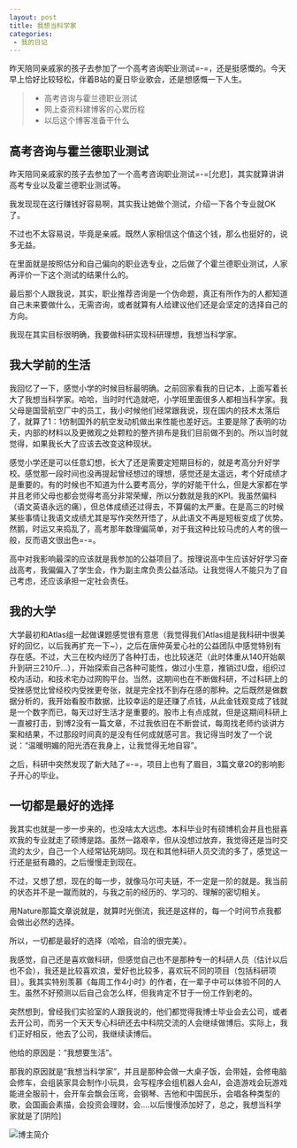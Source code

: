 ```yaml
---
layout: post
title: 我想当科学家
categories:
 - 我的日记
---
```


昨天陪同亲戚家的孩子去参加了一个高考咨询职业测试=-=，还是挺感慨的。今天早上恰好比较轻松，伴着B站的夏日毕业歌会，还是想感慨一下人生。
>* 高考咨询与霍兰德职业测试
>* 网上查资料建博客的心累历程
>* 以后这个博客准备干什么

## 高考咨询与霍兰德职业测试

昨天陪同亲戚家的孩子去参加了一个高考咨询职业测试=-=[允悲]，其实就算讲讲高考专业以及霍兰德职业测试等。

我发现现在这行赚钱好容易啊，其实我让她做个测试，介绍一下各个专业就OK了。

不过也不太容易说，毕竟是亲戚。既然人家相信这个值这个钱，那么也挺好的，说多无益。

在里面就是按照估分和自己偏向的职业选专业，之后做了个霍兰德职业测试，人家再评价一下这个测试的结果什么的。

最后那个人跟我说，其实，职业推荐咨询是一个伪命题，真正有所作为的人都知道自己未来要做什么，无需咨询，或者就算有人给建议他们还是会坚定的选择自己的方向。

我现在其实目标很明确，我要做科研实现科研理想，我想当科学家。

## 我大学前的生活

我回忆了一下，感觉小学的时候目标最明确。之前回家看我的日记本，上面写着长大了我想当科学家。哈哈，当时时代造就吧，小学班里面很多人都相当科学家。我父母是国营航空厂中的员工，我小时候他们经常跟我说，现在国内的技术太落后了，就算了1：1仿制国外的航空发动机做出来性能也差好远。主要是除了表明的功夫，内部的材料以及更微观之处颗粒的整齐排布是我们目前做不到的。所以当时就觉得，如果我长大了应该去改变这种现状。

感觉小学还是可以任意幻想，长大了还是需要定短期目标的，就是考高分升好学校。感觉那一段时间也没再提起曾经想过的理想，感觉还是太遥远，考个好成绩才是重要的。有的时候也不知道为什么要考高分，学的好能干什么，但是大家都在学并且老师父母也都会觉得考高分非常荣耀，所以分数就是我的KPI。我虽然偏科（语文英语永远的痛），但总体成绩还过得去，不算偏的太严重。在是高三的时候某些事情让我语文成绩尤其是写作突然开悟了，从此语文不再是短板变成了优势。然鹅，时运又来捣乱了，高考那年数理偏简单，对于我这种比较马虎的人考的很一般，反而语文很出色=-=。

高中对我影响最深的应该就是我参加的公益项目了。按理说高中生应该好好学习奋战高考，我偏偏入了学生会，作为副主席负责公益活动。让我觉得人不能只为了自己考虑，还应该承担一定社会责任。

## 我的大学

大学最初和Atlas组一起做课题感觉很有意思（我觉得我们Atlas组是我科研中很美好的回忆，以后我再扩充一下~），之后在唐仲英爱心社的公益团队中感觉特别有存在感。不过，大三在校内经历了各种打击，也比较迷茫（此时体重从140开始飙升到研三210斤…），开始探索自己各种可能性，做过小生意，推销过U盘，组织过校内活动，和技术宅办过网购平台。当然，这期间也在不断做科研，不过科研上的受挫感觉比曾经校内受挫更夸张，就是完全找不到存在感的那种。之后既然是做数据分析的，我开始看股市数据，比较幸运的是还赚了点钱，从此金钱观变成了钱就是一个数字而已，每天过好生活才是重要的。股市上有点成就，但是这期间科研上一直被打击，到博2没有一篇文章，不过我依旧在不断尝试，每周找老师约谈讲方案和结果，不过那段时间真的是没有任何成就感可言。我记得当时发了一个说说：“温暖明媚的阳光洒在我身上，让我觉得无地自容”。

之后，科研中突然发现了新大陆了=-=，项目上也有了眉目，3篇文章20的影响影子开心的毕业。


## 一切都是最好的选择

我其实也就是一步一步来的，也没啥太大远虑。本科毕业时有硕博机会并且也挺喜欢我的专业就走了硕博是路。虽然一路艰辛，但从没想过放弃，我觉得还是当时交流的太少，自己一个人经常钻死胡同。现在和其他科研人员交流的多了，感觉这一行还是挺有趣的。之后慢慢走到现在。

不过，又想了想，现在的每一步，就像马尔可夫链，不一定是一阶的就是。我当前的状态并不是一蹴而就的，与我之前的经历的、学习的、理解的密切相关。

用Nature那篇文章说就是，就算时光倒流，我还是这样的，每一个时间节点我都会做出必然的选择。

所以，一切都是最好的选择（哈哈，自洽的很完美）。

我感觉，自己还是喜欢做科研，但感觉自己也不是那种专一的科研人员（估计以后也不会），我还是比较喜欢浪，爱好也比较多，喜欢玩不同的项目（包括科研项目）。我其实特别羡慕《每周工作4小时》的作者，在一辈子中可以体验不同的人生。虽然不好预测以后自己会怎么样，但我肯定不甘于一份工作到老的。

突然想到，曾经我们实验室的人跟我说的，他们都觉得我博士毕业会去公司，或者去开公司，而另一个天天专心科研还去中科院交流的人会继续做博后。实际上，我们正好相反，他去了公司，我继续读博后。

他给的原因是：“我想要生活”。

那我的原因就是“我想当科学家”，并且是那种会做一大桌子饭，会带娃，会修电脑会修车，会组装家具会制作小玩具，会写程序会组机器人会AI，会造游戏会玩游戏能进全服前十，会开车会飘会压弯，会钢琴、吉他和中国民乐，会唱各种类型的歌，会国画会素描，会投资会理财，会....以后慢慢添加好了，总之，我想当科学家就是了[阴险]


![博主简介](https://atlasbioinfo.github.io/images/logo.png)
